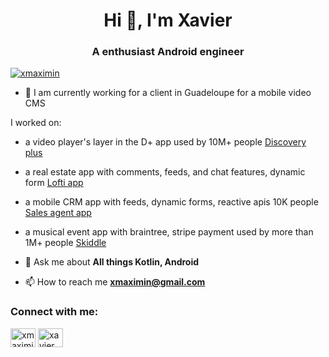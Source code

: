 <h1 align="center">Hi 👋, I'm Xavier</h1>
<h3 align="center">A enthusiast Android engineer</h3>

<p align="left"> <a href="https://twitter.com/xmaximin" target="blank"><img src="https://img.shields.io/twitter/follow/xmaximin?logo=twitter&style=for-the-badge" alt="xmaximin" /></a> </p>

- 🔭 I am currently working for a client in Guadeloupe for a mobile video CMS

I worked on:
- a video player's layer in the D+ app used by 10M+ people [Discovery plus](https://play.google.com/store/apps/details?id=com.discoveryplus.tv.android&hl=fr&gl=US) 
- a real estate app with comments, feeds, and chat features, dynamic form [Lofti app](https://play.google.com/store/apps/details?id=co.lofti.app)
- a mobile CRM app with feeds, dynamic forms, reactive apis 10K people [Sales agent app](https://play.google.com/store/apps/details?id=uk.co.bboxx.salesagent&hl=fr&gl=US)
- a musical event app with braintree, stripe payment used by more than 1M+ people [Skiddle](https://play.google.com/store/search?q=skiddle&c=apps&hl=fr&gl=US)

- 💬 Ask me about **All things Kotlin, Android**

- 📫 How to reach me **xmaximin@gmail.com**

<h3 align="left">Connect with me:</h3>
<p align="left">
<a href="https://twitter.com/xmaximin" target="blank"><img align="center" src="https://raw.githubusercontent.com/rahuldkjain/github-profile-readme-generator/master/src/images/icons/Social/twitter.svg" alt="xmaximin" height="30" width="40" /></a>
<a href="https://linkedin.com/in/xaviermaximin" target="blank"><img align="center" src="https://raw.githubusercontent.com/rahuldkjain/github-profile-readme-generator/master/src/images/icons/Social/linked-in-alt.svg" alt="xaviermaximin" height="30" width="40" /></a>
</p>
